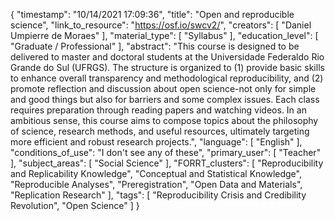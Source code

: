 {
    "timestamp": "10/14/2021 17:09:36",
    "title": "Open and reproducible science",
    "link_to_resource": "https://osf.io/swcv2/",
    "creators": [
        "Daniel Umpierre de Moraes"
    ],
    "material_type": [
        "Syllabus"
    ],
    "education_level": [
        "Graduate / Professional"
    ],
    "abstract": "This course is designed to be delivered to master and doctoral students at the Universidade Federaldo Rio Grande do Sul (UFRGS). The structure is organized to (1) provide basic skills to enhance overall transparency and methodological reproducibility, and (2) promote reflection and discussion about open science-not only for simple and good things but also for barriers and some complex issues. Each class requires preparation through reading papers and watching videos. In an ambitious sense, this course aims to compose topics about the philosophy of science, research methods, and useful resources, ultimately targeting more efficient and robust research projects.",
    "language": [
        "English"
    ],
    "conditions_of_use": "I don't see any of these",
    "primary_user": [
        "Teacher"
    ],
    "subject_areas": [
        "Social Science"
    ],
    "FORRT_clusters": [
        "Reproducibility and Replicability Knowledge",
        "Conceptual and Statistical Knowledge",
        "Reproducible Analyses",
        "Preregistration",
        "Open Data and Materials",
        "Replication Research"
    ],
    "tags": [
        "Reproducibility Crisis and Credibility Revolution",
        "Open Science"
    ]
}